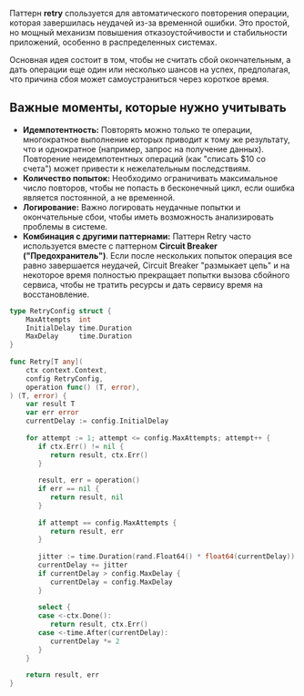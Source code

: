 Паттерн **retry** спользуется для автоматического повторения операции, которая завершилась неудачей из-за временной ошибки.  Это простой, но мощный механизм повышения отказоустойчивости и стабильности приложений, особенно в распределенных системах.

Основная идея состоит в том, чтобы не считать сбой окончательным, а дать операции еще один или несколько шансов на успех, предполагая, что причина сбоя может самоустраниться через короткое время.

## Важные моменты, которые нужно учитывать

- **Идемпотентность:** Повторять можно только те операции, многократное выполнение которых приводит к тому же результату, что и однократное (например, запрос на получение данных). Повторение неидемпотентных операций (как "списать $10 со счета") может привести к нежелательным последствиям.
- **Количество попыток:** Необходимо ограничивать максимальное число повторов, чтобы не попасть в бесконечный цикл, если ошибка является постоянной, а не временной.
- **Логирование:** Важно логировать неудачные попытки и окончательные сбои, чтобы иметь возможность анализировать проблемы в системе.
- **Комбинация с другими паттернами:** Паттерн Retry часто используется вместе с паттерном **Circuit Breaker ("Предохранитель")**. Если после нескольких попыток операция все равно завершается неудачей, Circuit Breaker "размыкает цепь" и на некоторое время полностью прекращает попытки вызова сбойного сервиса, чтобы не тратить ресурсы и дать сервису время на восстановление.

```go
type RetryConfig struct {  
    MaxAttempts  int  
    InitialDelay time.Duration  
    MaxDelay     time.Duration  
}  
  
func Retry[T any](  
    ctx context.Context,  
    config RetryConfig,  
    operation func() (T, error),  
) (T, error) {  
    var result T  
    var err error  
    currentDelay := config.InitialDelay  
  
    for attempt := 1; attempt <= config.MaxAttempts; attempt++ {  
       if ctx.Err() != nil {  
          return result, ctx.Err()  
       }  
  
       result, err = operation()  
       if err == nil {  
          return result, nil  
       }  
  
       if attempt == config.MaxAttempts {  
          return result, err  
       }  
  
       jitter := time.Duration(rand.Float64() * float64(currentDelay))  
       currentDelay += jitter  
       if currentDelay > config.MaxDelay {  
          currentDelay = config.MaxDelay  
       }  
  
       select {  
       case <-ctx.Done():  
          return result, ctx.Err()  
       case <-time.After(currentDelay):  
          currentDelay *= 2  
       }  
    }  
  
    return result, err  
}
```
